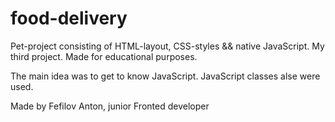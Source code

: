 # food-delivery
Pet-project consisting of HTML-layout, CSS-styles && native JavaScript. 
My third project. 
Made for educational purposes.

The main idea was to get to know JavaScript. JavaScript classes alse were used.

Made by Fefilov Anton, junior Fronted developer
